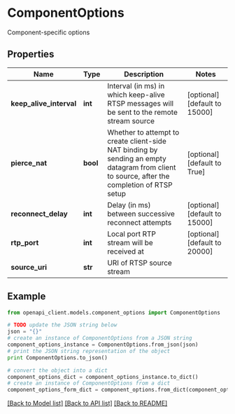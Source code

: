 # ComponentOptions

Component-specific options

## Properties
Name | Type | Description | Notes
------------ | ------------- | ------------- | -------------
**keep_alive_interval** | **int** | Interval (in ms) in which keep-alive RTSP messages will be sent to the remote stream source | [optional] [default to 15000]
**pierce_nat** | **bool** | Whether to attempt to create client-side NAT binding by sending an empty datagram from client to source, after the completion of RTSP setup | [optional] [default to True]
**reconnect_delay** | **int** | Delay (in ms) between successive reconnect attempts | [optional] [default to 15000]
**rtp_port** | **int** | Local port RTP stream will be received at | [optional] [default to 20000]
**source_uri** | **str** | URI of RTSP source stream | 

## Example

```python
from openapi_client.models.component_options import ComponentOptions

# TODO update the JSON string below
json = "{}"
# create an instance of ComponentOptions from a JSON string
component_options_instance = ComponentOptions.from_json(json)
# print the JSON string representation of the object
print ComponentOptions.to_json()

# convert the object into a dict
component_options_dict = component_options_instance.to_dict()
# create an instance of ComponentOptions from a dict
component_options_form_dict = component_options.from_dict(component_options_dict)
```
[[Back to Model list]](../README.md#documentation-for-models) [[Back to API list]](../README.md#documentation-for-api-endpoints) [[Back to README]](../README.md)


